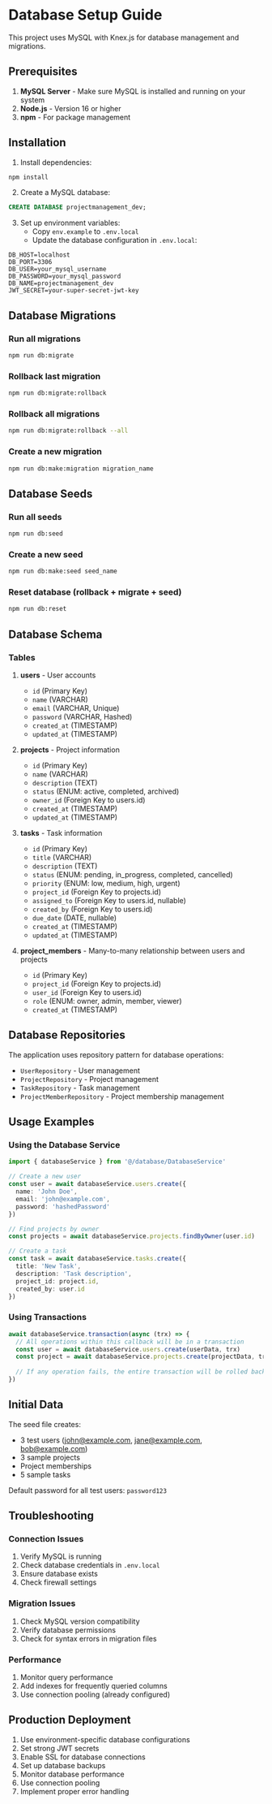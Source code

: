 # Database Setup Guide

This project uses MySQL with Knex.js for database management and migrations.

## Prerequisites

1. **MySQL Server** - Make sure MySQL is installed and running on your system
2. **Node.js** - Version 16 or higher
3. **npm** - For package management

## Installation

1. Install dependencies:
```bash
npm install
```

2. Create a MySQL database:
```sql
CREATE DATABASE projectmanagement_dev;
```

3. Set up environment variables:
   - Copy `env.example` to `.env.local`
   - Update the database configuration in `.env.local`:
```env
DB_HOST=localhost
DB_PORT=3306
DB_USER=your_mysql_username
DB_PASSWORD=your_mysql_password
DB_NAME=projectmanagement_dev
JWT_SECRET=your-super-secret-jwt-key
```

## Database Migrations

### Run all migrations
```bash
npm run db:migrate
```

### Rollback last migration
```bash
npm run db:migrate:rollback
```

### Rollback all migrations
```bash
npm run db:migrate:rollback --all
```

### Create a new migration
```bash
npm run db:make:migration migration_name
```

## Database Seeds

### Run all seeds
```bash
npm run db:seed
```

### Create a new seed
```bash
npm run db:make:seed seed_name
```

### Reset database (rollback + migrate + seed)
```bash
npm run db:reset
```

## Database Schema

### Tables

1. **users** - User accounts
   - `id` (Primary Key)
   - `name` (VARCHAR)
   - `email` (VARCHAR, Unique)
   - `password` (VARCHAR, Hashed)
   - `created_at` (TIMESTAMP)
   - `updated_at` (TIMESTAMP)

2. **projects** - Project information
   - `id` (Primary Key)
   - `name` (VARCHAR)
   - `description` (TEXT)
   - `status` (ENUM: active, completed, archived)
   - `owner_id` (Foreign Key to users.id)
   - `created_at` (TIMESTAMP)
   - `updated_at` (TIMESTAMP)

3. **tasks** - Task information
   - `id` (Primary Key)
   - `title` (VARCHAR)
   - `description` (TEXT)
   - `status` (ENUM: pending, in_progress, completed, cancelled)
   - `priority` (ENUM: low, medium, high, urgent)
   - `project_id` (Foreign Key to projects.id)
   - `assigned_to` (Foreign Key to users.id, nullable)
   - `created_by` (Foreign Key to users.id)
   - `due_date` (DATE, nullable)
   - `created_at` (TIMESTAMP)
   - `updated_at` (TIMESTAMP)

4. **project_members** - Many-to-many relationship between users and projects
   - `id` (Primary Key)
   - `project_id` (Foreign Key to projects.id)
   - `user_id` (Foreign Key to users.id)
   - `role` (ENUM: owner, admin, member, viewer)
   - `created_at` (TIMESTAMP)

## Database Repositories

The application uses repository pattern for database operations:

- `UserRepository` - User management
- `ProjectRepository` - Project management
- `TaskRepository` - Task management
- `ProjectMemberRepository` - Project membership management

## Usage Examples

### Using the Database Service

```typescript
import { databaseService } from '@/database/DatabaseService'

// Create a new user
const user = await databaseService.users.create({
  name: 'John Doe',
  email: 'john@example.com',
  password: 'hashedPassword'
})

// Find projects by owner
const projects = await databaseService.projects.findByOwner(user.id)

// Create a task
const task = await databaseService.tasks.create({
  title: 'New Task',
  description: 'Task description',
  project_id: project.id,
  created_by: user.id
})
```

### Using Transactions

```typescript
await databaseService.transaction(async (trx) => {
  // All operations within this callback will be in a transaction
  const user = await databaseService.users.create(userData, trx)
  const project = await databaseService.projects.create(projectData, trx)
  
  // If any operation fails, the entire transaction will be rolled back
})
```

## Initial Data

The seed file creates:
- 3 test users (john@example.com, jane@example.com, bob@example.com)
- 3 sample projects
- Project memberships
- 5 sample tasks

Default password for all test users: `password123`

## Troubleshooting

### Connection Issues
1. Verify MySQL is running
2. Check database credentials in `.env.local`
3. Ensure database exists
4. Check firewall settings

### Migration Issues
1. Check MySQL version compatibility
2. Verify database permissions
3. Check for syntax errors in migration files

### Performance
1. Monitor query performance
2. Add indexes for frequently queried columns
3. Use connection pooling (already configured)

## Production Deployment

1. Use environment-specific database configurations
2. Set strong JWT secrets
3. Enable SSL for database connections
4. Set up database backups
5. Monitor database performance
6. Use connection pooling
7. Implement proper error handling 